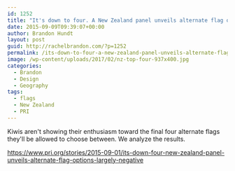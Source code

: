 ```yaml
---
id: 1252
title: "It's down to four. A New Zealand panel unveils alternate flag options, to a largely negative reaction."
date: 2015-09-09T09:39:07+00:00
author: Brandon Hundt
layout: post
guid: http://rachelbrandon.com/?p=1252
permalink: /its-down-to-four-a-new-zealand-panel-unveils-alternate-flag-options-to-a-largely-negative-reaction/
image: /wp-content/uploads/2017/02/nz-top-four-937x400.jpg
categories:
  - Brandon
  - Design
  - Geography
tags:
  - flags
  - New Zealand
  - PRI
---
```

Kiwis aren't showing their enthusiasm toward the final four alternate flags they'll be allowed to choose between. We analyze the results.<!--more-->

https://www.pri.org/stories/2015-09-01/its-down-four-new-zealand-panel-unveils-alternate-flag-options-largely-negative
